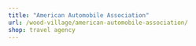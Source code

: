 ```yaml
---
title: "American Automobile Association"
url: /wood-village/american-automobile-association/
shop: travel agency
---
```

